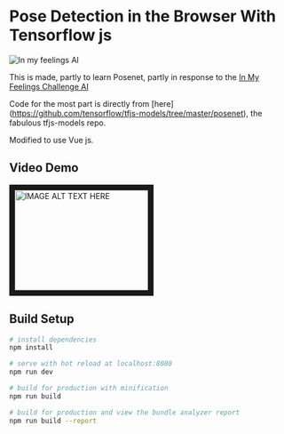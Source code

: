 # Pose Detection in the Browser With Tensorflow js 

![In my feelings AI](http://i.freegifmaker.me/1/5/3/3/2/7/15332783372257714.gif)

This is made, partly to learn Posenet, partly in response to the [In My Feelings Challenge AI](https://www.youtube.com/watch?v=prswDGGmYaE)

Code for the most part is directly from [here] (https://github.com/tensorflow/tfjs-models/tree/master/posenet), the fabulous tfjs-models repo.

Modified to use Vue js. 

## Video Demo

<a href="http://www.youtube.com/watch?feature=player_embedded&v=BQj3t4dWjuI
" target="_blank"><img src="http://img.youtube.com/vi/BQj3t4dWjuI/0.jpg" 
alt="IMAGE ALT TEXT HERE" width="240" height="180" border="10" /></a>


## Build Setup

``` bash
# install dependencies
npm install

# serve with hot reload at localhost:8080
npm run dev

# build for production with minification
npm run build

# build for production and view the bundle analyzer report
npm run build --report
```

